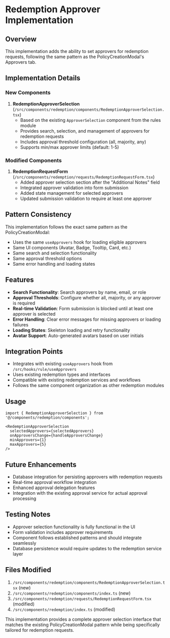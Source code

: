 # Redemption Approver Implementation

## Overview
This implementation adds the ability to set approvers for redemption requests, following the same pattern as the PolicyCreationModal's Approvers tab.

## Implementation Details

### New Components
1. **RedemptionApproverSelection** (`/src/components/redemption/components/RedemptionApproverSelection.tsx`)
   - Based on the existing `ApproverSelection` component from the rules module
   - Provides search, selection, and management of approvers for redemption requests
   - Includes approval threshold configuration (all, majority, any)
   - Supports min/max approver limits (default: 1-5)

### Modified Components
1. **RedemptionRequestForm** (`/src/components/redemption/requests/RedemptionRequestForm.tsx`)
   - Added approver selection section after the "Additional Notes" field
   - Integrated approver validation into form submission
   - Added state management for selected approvers
   - Updated submission validation to require at least one approver

## Pattern Consistency
This implementation follows the exact same pattern as the PolicyCreationModal:
- Uses the same `useApprovers` hook for loading eligible approvers
- Same UI components (Avatar, Badge, Tooltip, Card, etc.)
- Same search and selection functionality
- Same approval threshold options
- Same error handling and loading states

## Features
- **Search Functionality**: Search approvers by name, email, or role
- **Approval Thresholds**: Configure whether all, majority, or any approver is required
- **Real-time Validation**: Form submission is blocked until at least one approver is selected
- **Error Handling**: Clear error messages for missing approvers or loading failures
- **Loading States**: Skeleton loading and retry functionality
- **Avatar Support**: Auto-generated avatars based on user initials

## Integration Points
- Integrates with existing `useApprovers` hook from `/src/hooks/rule/useApprovers`
- Uses existing redemption types and interfaces
- Compatible with existing redemption services and workflows
- Follows the same component organization as other redemption modules

## Usage
```tsx
import { RedemptionApproverSelection } from '@/components/redemption/components';

<RedemptionApproverSelection
  selectedApprovers={selectedApprovers}
  onApproversChange={handleApproversChange}
  minApprovers={1}
  maxApprovers={5}
/>
```

## Future Enhancements
- Database integration for persisting approvers with redemption requests
- Real-time approval workflow integration
- Enhanced approval delegation features
- Integration with the existing approval service for actual approval processing

## Testing Notes
- Approver selection functionality is fully functional in the UI
- Form validation includes approver requirements
- Component follows established patterns and should integrate seamlessly
- Database persistence would require updates to the redemption service layer

## Files Modified
1. `/src/components/redemption/components/RedemptionApproverSelection.tsx` (new)
2. `/src/components/redemption/components/index.ts` (new)
3. `/src/components/redemption/requests/RedemptionRequestForm.tsx` (modified)
4. `/src/components/redemption/index.ts` (modified)

This implementation provides a complete approver selection interface that matches the existing PolicyCreationModal pattern while being specifically tailored for redemption requests.
